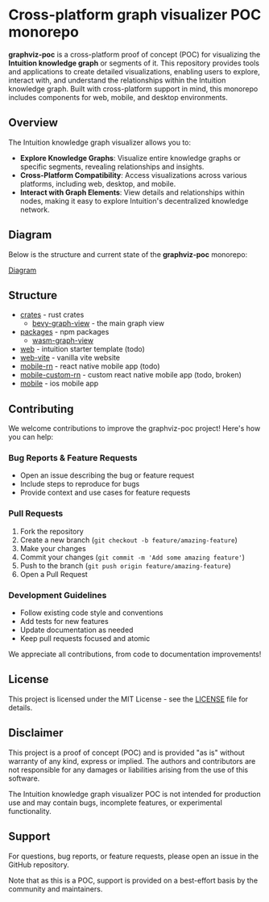 # Cross-platform graph visualizer POC monorepo

**graphviz-poc** is a cross-platform proof of concept (POC) for visualizing the **Intuition knowledge graph** or segments of it. This repository provides tools and applications to create detailed visualizations, enabling users to explore, interact with, and understand the relationships within the Intuition knowledge graph. Built with cross-platform support in mind, this monorepo includes components for web, mobile, and desktop environments.

## Overview

The Intuition knowledge graph visualizer allows you to:
- **Explore Knowledge Graphs**: Visualize entire knowledge graphs or specific segments, revealing relationships and insights.
- **Cross-Platform Compatibility**: Access visualizations across various platforms, including web, desktop, and mobile.
- **Interact with Graph Elements**: View details and relationships within nodes, making it easy to explore Intuition's decentralized knowledge network.

## Diagram

Below is the structure and current state of the **graphviz-poc** monorepo:

[Diagram](https://whimsical.com/graph-view-proposal-3AMs2D5RQW87p2cu1sTGpk)

## Structure

- [crates](./crates/) - rust crates
  - [bevy-graph-view](./crates/bevy-graph-view/) - the main graph view 
- [packages](./packages/) - npm packages
  - [wasm-graph-view](/packages/wasm-graph-view/) 
- [web](./web/) - intuition starter template (todo)
- [web-vite](./web-vite/) - vanilla vite website
- [mobile-rn](./mobile-rn/) - react native mobile app (todo)
- [mobile-custom-rn](./mobile-custom-rn/) - custom react native mobile app (todo, broken)
- [mobile](./mobile/) - ios mobile app 

## Contributing

We welcome contributions to improve the graphviz-poc project! Here's how you can help:

### Bug Reports & Feature Requests
- Open an issue describing the bug or feature request
- Include steps to reproduce for bugs
- Provide context and use cases for feature requests

### Pull Requests
1. Fork the repository
2. Create a new branch (`git checkout -b feature/amazing-feature`)
3. Make your changes
4. Commit your changes (`git commit -m 'Add some amazing feature'`)
5. Push to the branch (`git push origin feature/amazing-feature`)
6. Open a Pull Request

### Development Guidelines
- Follow existing code style and conventions
- Add tests for new features
- Update documentation as needed
- Keep pull requests focused and atomic

We appreciate all contributions, from code to documentation improvements!


## License

This project is licensed under the MIT License - see the [LICENSE](LICENSE) file for details.

## Disclaimer

This project is a proof of concept (POC) and is provided "as is" without warranty of any kind, express or implied. The authors and contributors are not responsible for any damages or liabilities arising from the use of this software.

The Intuition knowledge graph visualizer POC is not intended for production use and may contain bugs, incomplete features, or experimental functionality.

## Support

For questions, bug reports, or feature requests, please open an issue in the GitHub repository.

Note that as this is a POC, support is provided on a best-effort basis by the community and maintainers.
